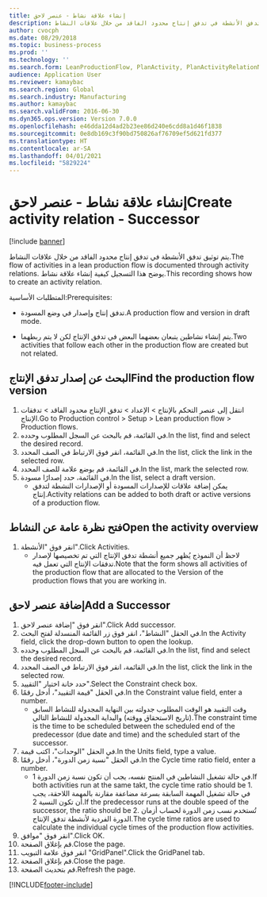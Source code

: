 ```yaml
---
title: إنشاء علاقة نشاط - عنصر لاحق
description: يتم توثيق تدفق الأنشطة في تدفق إنتاج محدود الفاقد من خلال علاقات النشاط.
author: cvocph
ms.date: 08/29/2018
ms.topic: business-process
ms.prod: ''
ms.technology: ''
ms.search.form: LeanProductionFlow, PlanActivity, PlanActivityRelationNew, PlanActivityLookup, DefaultDashboard
audience: Application User
ms.reviewer: kamaybac
ms.search.region: Global
ms.search.industry: Manufacturing
ms.author: kamaybac
ms.search.validFrom: 2016-06-30
ms.dyn365.ops.version: Version 7.0.0
ms.openlocfilehash: e46dda12d4ad2b23ee86d240e6cdd8a1d46f1838
ms.sourcegitcommit: 0e8db169c3f90bd750826af76709ef5d621fd377
ms.translationtype: HT
ms.contentlocale: ar-SA
ms.lasthandoff: 04/01/2021
ms.locfileid: "5829224"
---
```

# <a name="create-activity-relation---successor"></a><span data-ttu-id="493be-103">إنشاء علاقة نشاط - عنصر لاحق</span><span class="sxs-lookup"><span data-stu-id="493be-103">Create activity relation - Successor</span></span>

[!include [banner](../../includes/banner.md)]

<span data-ttu-id="493be-104">يتم توثيق تدفق الأنشطة في تدفق إنتاج محدود الفاقد من خلال علاقات النشاط.</span><span class="sxs-lookup"><span data-stu-id="493be-104">The flow of activities in a lean production flow is documented through activity relations.</span></span> <span data-ttu-id="493be-105">يوضح هذا التسجيل كيفية إنشاء علاقة نشاط.</span><span class="sxs-lookup"><span data-stu-id="493be-105">This recording shows how to create an activity relation.</span></span>

<span data-ttu-id="493be-106">المتطلبات الأساسية:</span><span class="sxs-lookup"><span data-stu-id="493be-106">Prerequisites:</span></span>

- <span data-ttu-id="493be-107">تدفق إنتاج وإصدار في وضع المسودة.</span><span class="sxs-lookup"><span data-stu-id="493be-107">A production flow and version in draft mode.</span></span> 

- <span data-ttu-id="493be-108">يتم إنشاء نشاطين يتبعان بعضهما البعض في تدفق الإنتاج لكن لا يتم ربطهما.</span><span class="sxs-lookup"><span data-stu-id="493be-108">Two activities that follow each other in the production flow are created but not related.</span></span>


## <a name="find-the-production-flow-version"></a><span data-ttu-id="493be-109">البحث عن إصدار تدفق الإنتاج</span><span class="sxs-lookup"><span data-stu-id="493be-109">Find the production flow version</span></span> 
1. <span data-ttu-id="493be-110">انتقل إلى عنصر التحكم بالإنتاج > الإعداد > تدفق الإنتاج محدود الفاقد > تدفقات الإنتاج.</span><span class="sxs-lookup"><span data-stu-id="493be-110">Go to Production control > Setup > Lean production flow > Production flows.</span></span>
2. <span data-ttu-id="493be-111">في القائمة، قم بالبحث عن السجل المطلوب وحدده.</span><span class="sxs-lookup"><span data-stu-id="493be-111">In the list, find and select the desired record.</span></span>
3. <span data-ttu-id="493be-112">في القائمة، انقر فوق الارتباط في الصف المحدد.</span><span class="sxs-lookup"><span data-stu-id="493be-112">In the list, click the link in the selected row.</span></span>
4. <span data-ttu-id="493be-113">في القائمة، قم بوضع علامة للصف المحدد.</span><span class="sxs-lookup"><span data-stu-id="493be-113">In the list, mark the selected row.</span></span>
5. <span data-ttu-id="493be-114">في القائمة، حدد إصدارًا مسودة.</span><span class="sxs-lookup"><span data-stu-id="493be-114">In the list, select a draft version.</span></span>
    * <span data-ttu-id="493be-115">يمكن إضافة علاقات للإصدارات المسودة أو الإصدارات النشطة لتدفق إنتاج.</span><span class="sxs-lookup"><span data-stu-id="493be-115">Activity relations can be added to both draft or active versions of a production flow.</span></span>  

## <a name="open-the-activity-overview"></a><span data-ttu-id="493be-116">فتح نظرة عامة عن النشاط</span><span class="sxs-lookup"><span data-stu-id="493be-116">Open the activity overview</span></span>
1. <span data-ttu-id="493be-117">انقر فوق "الأنشطة".</span><span class="sxs-lookup"><span data-stu-id="493be-117">Click Activities.</span></span>
    * <span data-ttu-id="493be-118">لاحظ أن النموذج يُظهر جميع أنشطة تدفق الإنتاج التي تم تخصيصها لإصدار تدفقات الإنتاج التي تعمل فيه.</span><span class="sxs-lookup"><span data-stu-id="493be-118">Note that the form shows all activities of the production flow that are allocated to the Version of the production flows that you are working in.</span></span>  

## <a name="add-a-successor"></a><span data-ttu-id="493be-119">إضافة عنصر لاحق</span><span class="sxs-lookup"><span data-stu-id="493be-119">Add a Successor</span></span>
1. <span data-ttu-id="493be-120">انقر فوق "إضافة عنصر لاحق".</span><span class="sxs-lookup"><span data-stu-id="493be-120">Click Add successor.</span></span>
2. <span data-ttu-id="493be-121">في الحقل "النشاط"، انقر فوق زر القائمة المنسدلة لفتح البحث.</span><span class="sxs-lookup"><span data-stu-id="493be-121">In the Activity field, click the drop-down button to open the lookup.</span></span>
3. <span data-ttu-id="493be-122">في القائمة، قم بالبحث عن السجل المطلوب وحدده.</span><span class="sxs-lookup"><span data-stu-id="493be-122">In the list, find and select the desired record.</span></span>
4. <span data-ttu-id="493be-123">في القائمة، انقر فوق الارتباط في الصف المحدد.</span><span class="sxs-lookup"><span data-stu-id="493be-123">In the list, click the link in the selected row.</span></span>
5. <span data-ttu-id="493be-124">حدد خانة اختيار "التقييد".</span><span class="sxs-lookup"><span data-stu-id="493be-124">Select the Constraint check box.</span></span>
6. <span data-ttu-id="493be-125">في الحقل "قيمة التقييد"، أدخل رقمًا.</span><span class="sxs-lookup"><span data-stu-id="493be-125">In the Constraint value field, enter a number.</span></span>
    * <span data-ttu-id="493be-126">وقت التقييد هو الوقت المطلوب جدولته بين النهاية المجدولة للنشاط السابق (تاريخ الاستحقاق ووقته) والبداية المجدولة للنشاط التالي.</span><span class="sxs-lookup"><span data-stu-id="493be-126">The constraint time is the time to be scheduled between the scheduled end of the predecessor (due date and time) and the scheduled start of the successor.</span></span>  
7. <span data-ttu-id="493be-127">في الحقل "الوحدات"، اكتب قيمة.</span><span class="sxs-lookup"><span data-stu-id="493be-127">In the Units field, type a value.</span></span>
8. <span data-ttu-id="493be-128">في الحقل "نسبة زمن الدورة"، أدخل رقمًا.</span><span class="sxs-lookup"><span data-stu-id="493be-128">In the Cycle time ratio field, enter a number.</span></span>
    * <span data-ttu-id="493be-129">في حالة تشغيل النشاطين في المنتج نفسه، يجب أن تكون نسبة زمن الدورة 1.</span><span class="sxs-lookup"><span data-stu-id="493be-129">If both activities run at the same takt, the cycle time ratio should be 1.</span></span> <span data-ttu-id="493be-130">في حالة تشغيل المهمة السابقة بسرعة مضاعفة مقارنة بالمهمة اللاحقة، يجب أن تكون النسبة 2.</span><span class="sxs-lookup"><span data-stu-id="493be-130">If the predecessor runs at the double speed of the successor, the ratio should be 2.</span></span>   <span data-ttu-id="493be-131">تُستخدم نسب زمن الدورة لحساب أزمان الدورة الفردية لأنشطة تدفق الإنتاج.</span><span class="sxs-lookup"><span data-stu-id="493be-131">The cycle time ratios are used to calculate the individual cycle times of the production flow activities.</span></span>  
9. <span data-ttu-id="493be-132">انقر فوق "موافق".</span><span class="sxs-lookup"><span data-stu-id="493be-132">Click OK.</span></span>
10. <span data-ttu-id="493be-133">قم بإغلاق الصفحة.</span><span class="sxs-lookup"><span data-stu-id="493be-133">Close the page.</span></span>
11. <span data-ttu-id="493be-134">انقر فوق علامة التبويب "GridPanel".</span><span class="sxs-lookup"><span data-stu-id="493be-134">Click the GridPanel tab.</span></span>
12. <span data-ttu-id="493be-135">قم بإغلاق الصفحة.</span><span class="sxs-lookup"><span data-stu-id="493be-135">Close the page.</span></span>
13. <span data-ttu-id="493be-136">قم بتحديث الصفحة.</span><span class="sxs-lookup"><span data-stu-id="493be-136">Refresh the page.</span></span>



[!INCLUDE[footer-include](../../../includes/footer-banner.md)]